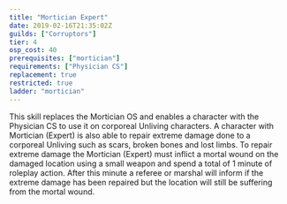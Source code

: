 ```yaml
---
title: "Mortician Expert"
date: 2019-02-16T21:35:02Z
guilds: ["Corruptors"]
tier: 4
osp_cost: 40
prerequisites: ["mortician"]
requirements: ["Physician CS"]
replacement: true
restricted: true
ladder: "mortician"
---
```

This skill replaces the Mortician OS and enables a character with the Physician CS to use it on corporeal Unliving characters. A character with Mortician (Expert) is also able to repair extreme damage done to a corporeal Unliving such as scars, broken bones and lost limbs. To repair extreme damage the Mortician (Expert) must inflict a mortal wound on the damaged location using a small weapon and spend a total of 1 minute of roleplay action. After this minute a referee or marshal will inform if the extreme damage has been repaired but the location will still be suffering from the mortal wound.